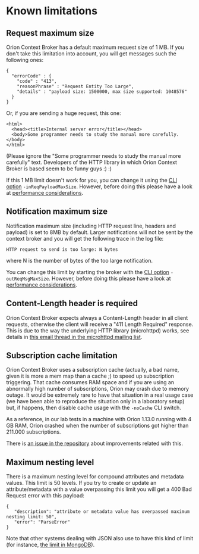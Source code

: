 # Known limitations

## Request maximum size

Orion Context Broker has a default maximum request size of 1 MB. If you don't take
this limitation into account, you will get messages such the following ones:

```
{
  "errorCode" : {
    "code" : "413",
    "reasonPhrase" : "Request Entity Too Large",
    "details" : "payload size: 1500000, max size supported: 1048576"
  }
}
```

Or, if you are sending a huge request, this one:

    <html>
      <head><title>Internal server error</title></head>
      <body>Some programmer needs to study the manual more carefully.</body>
    </html>

(Please ignore the "Some programmer needs to study the manual more
carefully" text. Developers of the HTTP library in which Orion Context
Broker is based seem to be funny guys :) :)

If this 1 MB limit doesn't work for you, you can change it using the [CLI option](../admin/cli.md) `-inReqPayloadMaxSize`.
However, before doing this please have a look at [performance considerations](../admin/perf_tuning.md#payload-and-message-size-and-performance).

## Notification maximum size

Notification maximum size (including HTTP request line, headers and payload) is set to 8MB by default.
Larger notifications will not be sent by the context broker and you will get the following trace in the log file:

    HTTP request to send is too large: N bytes

where N is the number of bytes of the too large notification.

You can change this limit by starting the broker with the [CLI option](../admin/cli.md) `-outReqMsgMaxSize`.
However, before doing this please have a look at [performance considerations](../admin/perf_tuning.md#payload-and-message-size-and-performance).

## Content-Length header is required

Orion Context Broker expects always a Content-Length header in all
client requests, otherwise the client will receive a "411 Length
Required" response. This is due to the way the underlying HTTP library
(microhttpd) works, see details in [this email thread in the microhttpd
mailing
list](http://lists.gnu.org/archive/html/libmicrohttpd/2014-01/msg00063.html).

## Subscription cache limitation

Orion Context Broker uses a subscription cache (actually, a bad name, given it is more a mem map than a cache ;) to speed up
subscription triggering. That cache consumes RAM space and if you are using an abnormally high number of subscriptions, Orion
may crash due to memory outage. It would be extremely rare to have that situation in a real usage case (we have been able to
reproduce the situation only in a laboratory setup) but, if happens, then disable cache usage with the `-noCache` CLI switch.

As a reference, in our lab tests in a machine with Orion 1.13.0 running with 4 GB RAM, Orion crashed when the number 
of subscriptions got higher than 211.000 subscriptions.

There is [an issue in the repository](https://github.com/telefonicaid/fiware-orion/issues/2780) about improvements related with this.

## Maximum nesting level

There is a maximum nesting level for compound attributes and metadata values. This limit is 50 levels.
If you try to create or update an attribute/metadata with a value overpassing this limit you will get a
400 Bad Request error with this payload:

```
{
   "description": "attribute or metadata value has overpassed maximum nesting limit: 50",
   "error": "ParseError"
}
```

Note that other systems dealing with JSON also use to have this kind of limit (for instance,
[the limit in MongoDB](https://docs.mongodb.com/manual/reference/limits/#Nested-Depth-for-BSON-Documents)).
